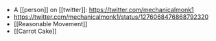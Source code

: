 - A [[person]] on [[twitter]]: https://twitter.com/mechanicalmonk1
- https://twitter.com/mechanicalmonk1/status/1276068476868792320
- [[Reasonable Movement]]
- [[Carrot Cake]]
